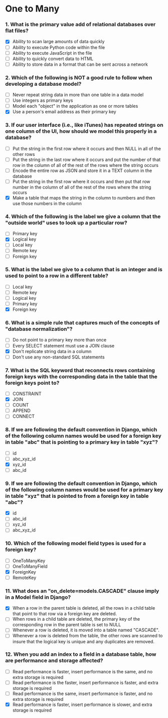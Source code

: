# One to Many

### 1. What is the primary value add of relational databases over flat files?

- [x] Ability to scan large amounts of data quickly
- [ ] Ability to execute Python code within the file
- [ ] Ability to execute JavaScript in the file
- [ ] Ability to quickly convert data to HTML
- [ ] Ability to store data in a format that can be sent across a network

### 2. Which of the following is NOT a good rule to follow when developing a database model?

- [ ] Never repeat string data in more than one table in a data model
- [ ] Use integers as primary keys
- [ ] Model each "object" in the application as one or more tables
- [x] Use a person's email address as their primary key

### 3. If our user interface (i.e., like iTunes) has repeated strings on one column of the UI, how should we model this properly in a database?

- [ ] Put the string in the first row where it occurs and then NULL in all of the other rows
- [ ] Put the string in the last row where it occurs and put the number of that row in the column of all of the rest of the rows where the string occurs
- [ ] Encode the entire row as JSON and store it in a TEXT column in the database
- [ ] Put the string in the first row where it occurs and then put that row number in the column of all of the rest of the rows where the string occurs
- [x] Make a table that maps the string in the column to numbers and then use those numbers in the column

### 4. Which of the following is the label we give a column that the "outside world" uses to look up a particular row?

- [ ] Primary key
- [x] Logical key
- [ ] Local key
- [ ] Remote key
- [ ] Foreign key

### 5. What is the label we give to a column that is an integer and is used to point to a row in a different table?

- [ ] Local key
- [ ] Remote key
- [ ] Logical key
- [ ] Primary key
- [x] Foreign key

### 6. What is a simple rule that captures much of the concepts of "database normalization"?

- [ ] Do not point to a primary key more than once
- [ ] Every SELECT statement must use a JOIN clause
- [x] Don't replicate string data in a column
- [ ] Don't use any non-standard SQL statements

### 7. What is the SQL keyword that reconnects rows containing foreign keys with the corresponding data in the table that the foreign keys point to?

- [ ] CONSTRAINT
- [x] JOIN
- [ ] COUNT
- [ ] APPEND
- [ ] CONNECT

### 8. If we are following the default convention in Django, which of the following column names would be used for a foreign key in table "abc" that is pointing to a primary key in table "xyz"?

- [ ] id
- [ ] abc_xyz_id
- [x] xyz_id
- [ ] abc_id

### 9. If we are following the default convention in Django, which of the following column names would be used for a primary key in table "xyz" that is pointed to from a foreign key in table "abc"?

- [x] id
- [ ] abc_id
- [ ] xyz_id
- [ ] abc_xyz_id

### 10. Which of the following model field types is used for a foreign key?

- [ ] OneToManyKey
- [ ] OneToManyField
- [x] ForeignKey
- [ ] RemoteKey

### 11. What does an "on_delete=models.CASCADE" clause imply in a Model field in Django?

- [x] When a row in the parent table is deleted, all the rows in a child table that point to that row via a foreign key are deleted.
- [ ] When rows in a child table are deleted, the primary key of the corresponding row in the parent table is set to NULL
- [ ] Whenever a row is deleted, it is moved into a table named "CASCADE".
- [ ] Whenever a row is deleted from the table, the other rows are scanned to insure that the logical key is unique and any duplicates are removed.

### 12. When you add an index to a field in a database table, how are performance and storage affected?

- [ ] Read performance is faster, insert performance is the same, and no extra storage is required
- [ ] Read performance is the faster, insert performance is faster, and extra storage is required
- [ ] Read performance is the same, insert performance is faster, and no extra storage is required
- [x] Read performance is faster, insert performance is slower, and extra storage is required
